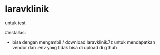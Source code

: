 # laravklinik
untuk test

#installasi

- bisa dengan mengambil / download laravklinik.7z untuk mendapatkan vendor dan .env yang tidak bisa di upload di github
